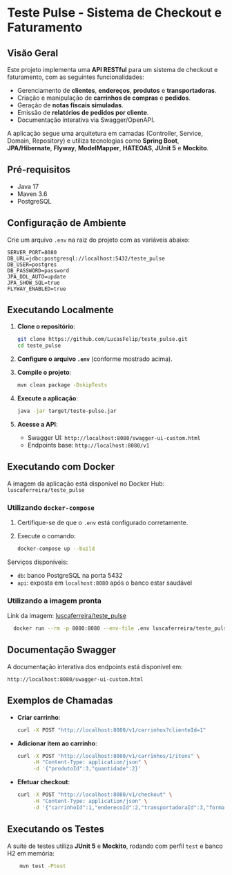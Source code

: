 # Teste Pulse - Sistema de Checkout e Faturamento

## Visão Geral

Este projeto implementa uma **API RESTful** para um sistema de checkout e faturamento, com as seguintes funcionalidades:

- Gerenciamento de **clientes**, **endereços**, **produtos** e **transportadoras**.
- Criação e manipulação de **carrinhos de compras** e **pedidos**.
- Geração de **notas fiscais simuladas**.
- Emissão de **relatórios de pedidos por cliente**.
- Documentação interativa via Swagger/OpenAPI.

A aplicação segue uma arquitetura em camadas (Controller, Service, Domain, Repository) e utiliza tecnologias como **Spring Boot**, **JPA/Hibernate**, **Flyway**, **ModelMapper**, **HATEOAS**, **JUnit 5** e **Mockito**.

## Pré-requisitos

- Java 17
- Maven 3.6
- PostgreSQL

## Configuração de Ambiente

Crie um arquivo `.env` na raiz do projeto com as variáveis abaixo:

```dotenv
SERVER_PORT=8080
DB_URL=jdbc:postgresql://localhost:5432/teste_pulse
DB_USER=postgres
DB_PASSWORD=password
JPA_DDL_AUTO=update
JPA_SHOW_SQL=true
FLYWAY_ENABLED=true
````

## Executando Localmente

1. **Clone o repositório**:

   ```bash
   git clone https://github.com/LucasFelip/teste_pulse.git
   cd teste_pulse
   ```

2. **Configure o arquivo `.env`** (conforme mostrado acima).

3. **Compile o projeto**:

   ```bash
   mvn clean package -DskipTests
   ```

4. **Execute a aplicação**:

   ```bash
   java -jar target/teste-pulse.jar
   ```

5. **Acesse a API**:

    * Swagger UI: `http://localhost:8080/swagger-ui-custom.html`
    * Endpoints base: `http://localhost:8080/v1`

## Executando com Docker

A imagem da aplicação está disponível no Docker Hub:
`luscaferreira/teste_pulse`

### Utilizando `docker-compose`

1. Certifique-se de que o `.env` está configurado corretamente.
2. Execute o comando:

   ```bash
   docker-compose up --build
   ```

Serviços disponíveis:

* `db`: banco PostgreSQL na porta 5432
* `api`: exposta em `localhost:8080` após o banco estar saudável

### Utilizando a imagem pronta

Link da imagem: [luscaferreira/teste_pulse](https://hub.docker.com/r/luscaferreira/teste_pulse)

```bash
  docker run --rm -p 8080:8080 --env-file .env luscaferreira/teste_pulse:latest
```

## Documentação Swagger

A documentação interativa dos endpoints está disponível em:

```
http://localhost:8080/swagger-ui-custom.html
```

## Exemplos de Chamadas

* **Criar carrinho**:

  ```bash
  curl -X POST "http://localhost:8080/v1/carrinhos?clienteId=1"
  ```

* **Adicionar item ao carrinho**:

  ```bash
  curl -X POST "http://localhost:8080/v1/carrinhos/1/itens" \
       -H "Content-Type: application/json" \
       -d '{"produtoId":3,"quantidade":2}'
  ```

* **Efetuar checkout**:

  ```bash
  curl -X POST "http://localhost:8080/v1/checkout" \
       -H "Content-Type: application/json" \
       -d '{"carrinhoId":1,"enderecoId":2,"transportadoraId":3,"formaPagamento":"PIX"}'
  ```

## Executando os Testes

A suíte de testes utiliza **JUnit 5** e **Mockito**, rodando com perfil `test` e banco H2 em memória:
```bash
    mvn test -Ptest
```
